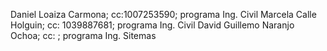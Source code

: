 Daniel Loaiza Carmona; cc:1007253590; programa Ing. Civil
Marcela Calle Holguin; cc: 1039887681; programa Ing. Civil
David Guillemo Naranjo Ochoa; cc: ; programa Ing. Sitemas
